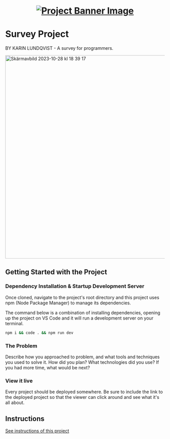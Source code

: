 <h1 align="center">
  <a href="">
    <img src="/src/assets/survey.svg" alt="Project Banner Image">
  </a>
</h1>

# Survey Project

BY KARIN LUNDQVIST - A survey for programmers.

<img width="640" alt="Skärmavbild 2023-10-28 kl  18 39 17" src="https://github.com/FikaKarin/project-survey-vite/assets/91525357/b3068ab6-e7e2-4fc3-8115-c125ae6b3a57">


## Getting Started with the Project

### Dependency Installation & Startup Development Server

Once cloned, navigate to the project's root directory and this project uses npm (Node Package Manager) to manage its dependencies.

The command below is a combination of installing dependencies, opening up the project on VS Code and it will run a development server on your terminal.

```bash
npm i && code . && npm run dev
```

### The Problem

Describe how you approached to problem, and what tools and techniques you used to solve it. How did you plan? What technologies did you use? If you had more time, what would be next?

### View it live

Every project should be deployed somewhere. Be sure to include the link to the deployed project so that the viewer can click around and see what it's all about.

## Instructions

<a href="instructions.md">
   See instructions of this project
  </a>
